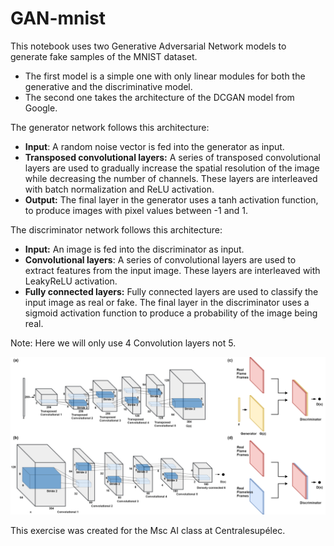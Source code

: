 # GAN-mnist
This notebook uses two Generative Adversarial Network models to generate fake samples of the MNIST dataset.

- The first model is a simple one with only linear modules for both the generative and the discriminative model.
- The second one takes the architecture of the DCGAN model from Google.


The generator network follows this architecture:
- **Input**: A random noise vector is fed into the generator as input.
- **Transposed convolutional layers:** A series of transposed convolutional layers are used to gradually increase the spatial resolution of the image while decreasing the number of channels. These layers are interleaved with batch normalization and ReLU activation.
- **Output:** The final layer in the generator uses a tanh activation function, to produce images with pixel values between -1 and 1.

The discriminator network follows this architecture:
- **Input:** An image is fed into the discriminator as input.
- **Convolutional layers**: A series of convolutional layers are used to extract features from the input image. These layers are interleaved with LeakyReLU activation.
- **Fully connected layers:** Fully connected layers are used to classify the input image as real or fake. The final layer in the discriminator uses a sigmoid activation function to produce a probability of the image being real.

Note: Here we will only use 4 Convolution layers not 5.

<img src="images/DCGAN architecture.png" alt="Alt text" title="DCGAN architecture">


This exercise was created for the Msc AI class at Centralesupélec.
